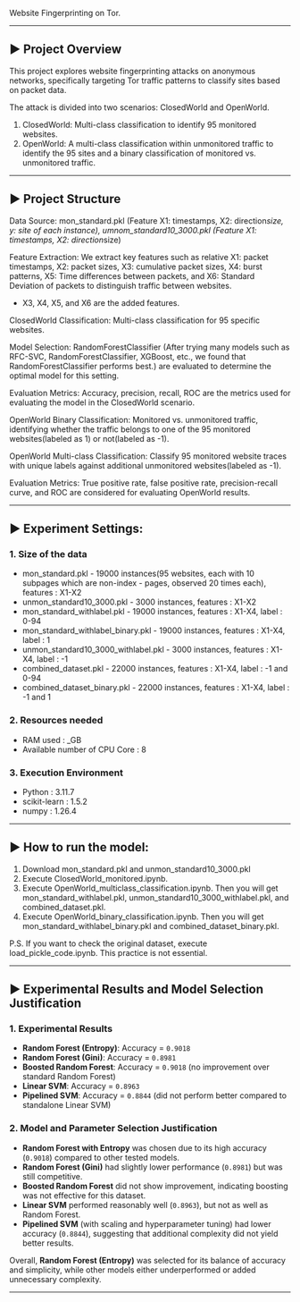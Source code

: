 Website Fingerprinting on Tor.

---

## ▶️ Project Overview

This project explores website fingerprinting attacks on anonymous networks, specifically targeting Tor traffic patterns to classify sites based on packet data.

The attack is divided into two scenarios: ClosedWorld and OpenWorld.

1. ClosedWorld: Multi-class classification to identify 95 monitored websites.
2. OpenWorld: A multi-class classification within unmonitored traffic to identify the 95 sites and a binary classification of monitored vs. unmonitored traffic.

---

## ▶️ Project Structure

Data Source: mon_standard.pkl (Feature X1: timestamps, X2: direction*size, y: site of each instance), umnom_standard10_3000.pkl (Feature X1: timestamps, X2: direction*size)

Feature Extraction: We extract key features such as relative X1: packet timestamps, X2: packet sizes, X3: cumulative packet sizes, X4: burst patterns, X5: Time differences between packets, and X6: Standard Deviation of packets to distinguish traffic between websites.

- X3, X4, X5, and X6 are the added features.

ClosedWorld Classification: Multi-class classification for 95 specific websites.

Model Selection: RandomForestClassifier (After trying many models such as RFC-SVC, RandomForestClassifier, XGBoost, etc., we found that RandomForestClassifier performs best.) are evaluated to determine the optimal model for this setting.

Evaluation Metrics: Accuracy, precision, recall, ROC are the metrics used for evaluating the model in the ClosedWorld scenario.

OpenWorld Binary Classification: Monitored vs. unmonitored traffic, identifying whether the traffic belongs to one of the 95 monitored websites(labeled as 1) or not(labeled as -1).

OpenWorld Multi-class Classification: Classify 95 monitored website traces with unique labels against additional unmonitored websites(labeled as -1).

Evaluation Metrics: True positive rate, false positive rate, precision-recall curve, and ROC are considered for evaluating OpenWorld results.

---

## ▶️ Experiment Settings:

### 1. Size of the data

-  mon_standard.pkl - 19000 instances(95 websites, each with 10 subpages which are non-index -  pages, observed 20 times each), features : X1-X2
-  unmon_standard10_3000.pkl - 3000 instances, features : X1-X2
-  mon_standard_withlabel.pkl - 19000 instances, features : X1-X4, label : 0-94
-  mon_standard_withlabel_binary.pkl - 19000 instances, features : X1-X4, label : 1
-  unmon_standard10_3000_withlabel.pkl - 3000 instances, features : X1-X4, label : -1
-  combined_dataset.pkl - 22000 instances, features : X1-X4, label : -1 and 0-94
-  combined_dataset_binary.pkl - 22000 instances, features : X1-X4, label : -1 and 1

### 2. Resources needed

-  RAM used : _GB
-  Available number of CPU Core : 8

### 3. Execution Environment

-  Python : 3.11.7
-  scikit-learn : 1.5.2
-  numpy : 1.26.4

---

## ▶️ How to run the model:

1. Download mon_standard.pkl and unmon_standard10_3000.pkl
2. Execute ClosedWorld_monitored.ipynb.
3. Execute OpenWorld_multiclass_classification.ipynb. Then you will get mon_standard_withlabel.pkl, unmon_standard10_3000_withlabel.pkl, and combined_dataset.pkl.
4. Execute OpenWorld_binary_classification.ipynb. Then you will get mon_standard_withlabel_binary.pkl and combined_dataset_binary.pkl.

P.S. If you want to check the original dataset, execute load_pickle_code.ipynb. This practice is not essential.

---

## ▶️ Experimental Results and Model Selection Justification

### 1. Experimental Results

- **Random Forest (Entropy)**: Accuracy = `0.9018`
- **Random Forest (Gini)**: Accuracy = `0.8981`
- **Boosted Random Forest**: Accuracy = `0.9018` (no improvement over standard Random Forest)
- **Linear SVM**: Accuracy = `0.8963`
- **Pipelined SVM**: Accuracy = `0.8844` (did not perform better compared to standalone Linear SVM)

### 2. Model and Parameter Selection Justification

- **Random Forest with Entropy** was chosen due to its high accuracy (`0.9018`) compared to other tested models.
- **Random Forest (Gini)** had slightly lower performance (`0.8981`) but was still competitive.
- **Boosted Random Forest** did not show improvement, indicating boosting was not effective for this dataset.
- **Linear SVM** performed reasonably well (`0.8963`), but not as well as Random Forest.
- **Pipelined SVM** (with scaling and hyperparameter tuning) had lower accuracy (`0.8844`), suggesting that additional complexity did not yield better results.

Overall, **Random Forest (Entropy)** was selected for its balance of accuracy and simplicity, while other models either underperformed or added unnecessary complexity.

---
